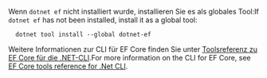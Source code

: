 <span data-ttu-id="334a2-101">Wenn `dotnet ef` nicht installiert wurde, installieren Sie es als globales Tool:</span><span class="sxs-lookup"><span data-stu-id="334a2-101">If `dotnet ef` has not been installed, install it as a global tool:</span></span>

```dotnetcli
  dotnet tool install --global dotnet-ef
```

<span data-ttu-id="334a2-102">Weitere Informationen zur CLI für EF Core finden Sie unter [Toolsreferenz zu EF Core für die .NET-CLI](/ef/core/miscellaneous/cli/dotnet).</span><span class="sxs-lookup"><span data-stu-id="334a2-102">For more information on the CLI for EF Core, see [EF Core tools reference for .Net CLI](/ef/core/miscellaneous/cli/dotnet).</span></span>